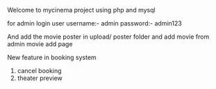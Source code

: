 Welcome to mycinema project using php and mysql

for admin login user 
username:- admin
password:- admin123

And add the movie poster in upload/ poster folder and add movie from admin movie add page 

New feature in booking system 
1. cancel booking
2. theater preview

